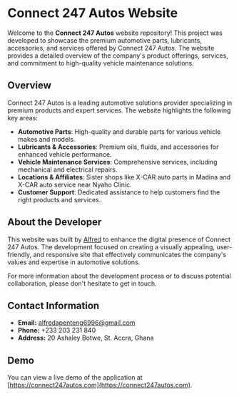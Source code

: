 # Connect 247 Autos Website

Welcome to the **Connect 247 Autos** website repository! This project was developed to showcase the premium automotive parts, lubricants, accessories, and services offered by Connect 247 Autos. The website provides a detailed overview of the company's product offerings, services, and commitment to high-quality vehicle maintenance solutions.

## Overview

Connect 247 Autos is a leading automotive solutions provider specializing in premium products and expert services. The website highlights the following key areas:

- **Automotive Parts**: High-quality and durable parts for various vehicle makes and models.
- **Lubricants & Accessories**: Premium oils, fluids, and accessories for enhanced vehicle performance.
- **Vehicle Maintenance Services**: Comprehensive services, including mechanical and electrical repairs.
- **Locations & Affiliates**: Sister shops like X-CAR auto parts in Madina and X-CAR auto service near Nyaho Clinic.
- **Customer Support**: Dedicated assistance to help customers find the right products and services.

## About the Developer

This website was built by [Alfred](https://alfredasante.vercel.app) to enhance the digital presence of Connect 247 Autos. The development focused on creating a visually appealing, user-friendly, and responsive site that effectively communicates the company's values and expertise in automotive solutions.

For more information about the development process or to discuss potential collaboration, please don't hesitate to get in touch.

## Contact Information

- **Email:** alfredapenteng6996@gmail.com
- **Phone:** +233 203 231 840
- **Address:** 20 Ashaley Botwe, St. Accra, Ghana

## Demo

You can view a live demo of the application at [https://connect247autos.com](https://connect247autos.com).
